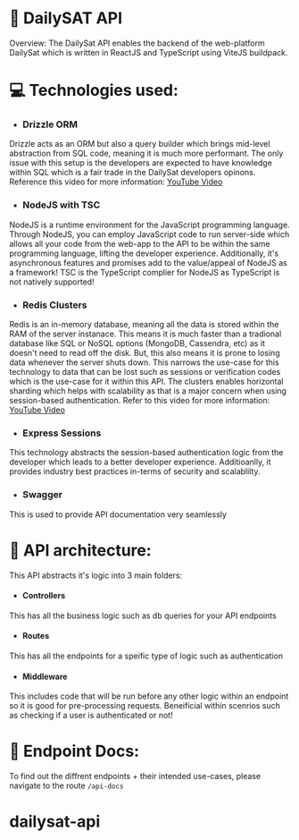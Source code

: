 # 🧐 DailySAT API

Overview: The DailySat API enables the backend of the web-platform DailySat which is written in ReactJS and TypeScript using ViteJS buildpack.

# 💻 Technologies used:

- ### Drizzle ORM
Drizzle acts as an ORM but also a query builder which brings mid-level abstraction from SQL code, meaning it is much more performant. The only issue with this setup is the developers are expected to have knowledge within SQL which is a fair trade in the DailySat developers opinons. Reference this video for more information: [YouTube Video](https://www.youtube.com/watch?v=b8W4bupOmxw)

- ### NodeJS with TSC
NodeJS is a runtime environment for the JavaScript programming language. Through NodeJS, you can employ JavaScript code to run server-side which allows all your code from the web-app to the API to be within the same programming language, lifting the developer experience. Additionally, it's asynchronous features and promises add to the value/appeal of NodeJS as a framework! TSC is the TypeScript complier for NodeJS as TypeScript is not natively supported!

- ### Redis Clusters
Redis is an in-memory database, meaning all the data is stored within the RAM of the server instanace. This means it is much faster than a tradional database like SQL or NoSQL options (MongoDB, Cassendra, etc) as it doesn't need to read off the disk. But, this also means it is prone to losing data whenever the server shuts down. This narrows the use-case for this technology to data that can be lost such as sessions or verification codes which is the use-case for it within this API. The clusters enables horizontal sharding which helps with scalability as that is a major concern when using session-based authentication. Refer to this video for more information: [YouTube Video](https://www.youtube.com/watch?v=2HvxYMdHYcY)

- ### Express Sessions
This technology abstracts the session-based authentication logic from the developer which leads to a better developer experience. Additioanlly, it provides industry best practices in-terms of security and scalablilty.

- ### Swagger
This is used to provide API documentation very seamlessly

# 🧱 API architecture:

This API abstracts it's logic into 3 main folders:

- #### Controllers
This has all the business logic such as db queries for your API endpoints

- #### Routes
This has all the endpoints for a speific type of logic such as authentication 

- #### Middleware
This includes code that will be run before any other logic within an endpoint so it is good for pre-processing requests. Beneificial within scenrios such as checking if a user is authenticated or not!

# 📝 Endpoint Docs:

To find out the diffrent endpoints + their intended use-cases, please navigate to the route `/api-docs`
# dailysat-api

